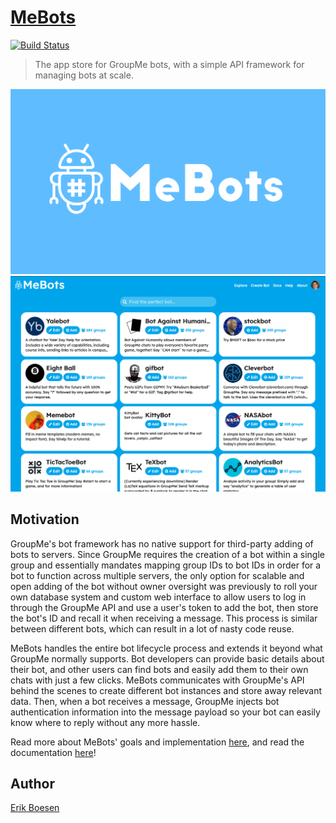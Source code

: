 # [MeBots](https://mebots.io)
[![Build Status](https://travis-ci.org/ErikBoesen/MeBots.svg?branch=master)](https://travis-ci.org/ErikBoesen/MeBots)

> The app store for GroupMe bots, with a simple API framework for managing bots at scale.

![Banner](app/static/images/logo/banner.png)
![Screenshot](screenshot.png)

## Motivation
GroupMe's bot framework has no native support for third-party adding of bots to servers. Since GroupMe requires the creation of a bot within a single group and essentially mandates mapping group IDs to bot IDs in order for a bot to function across multiple servers, the only option for scalable and open adding of the bot without owner oversight was previously to roll your own database system and custom web interface to allow users to log in through the GroupMe API and use a user's token to add the bot, then store the bot's ID and recall it when receiving a message. This process is similar between different bots, which can result in a lot of nasty code reuse.

MeBots handles the entire bot lifecycle process and extends it beyond what GroupMe normally supports. Bot developers can provide basic details about their bot, and other users can find bots and easily add them to their own chats with just a few clicks. MeBots communicates with GroupMe's API behind the scenes to create different bot instances and store away relevant data. Then, when a bot receives a message, GroupMe injects bot authentication information into the message payload so your bot can easily know where to reply without any more hassle.

Read more about MeBots' goals and implementation [here](https://mebots.io/about), and read the documentation [here](https://mebots.io/documentation)!

## Author
[Erik Boesen](https://github.com/ErikBoesen)
